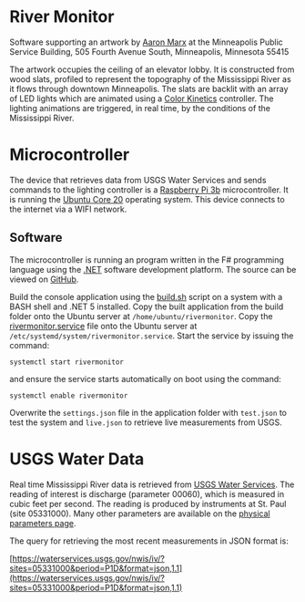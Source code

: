# River Monitor

Software supporting an artwork by [Aaron Marx](http://aaronmarx.com/) at the Minneapolis Public Service Building, 505 Fourth Avenue South, Minneapolis, Minnesota 55415

The artwork occupies the ceiling of an elevator lobby. It is constructed from wood slats, profiled to represent the topography of the Mississippi River as it flows through downtown Minneapolis. The slats are backlit with an array of LED lights which are animated using a [Color Kinetics](https://www.colorkinetics.com/) controller. The lighting animations are triggered, in real time, by the conditions of the Mississippi River.

# Microcontroller

The device that retrieves data from USGS Water Services and sends commands to the lighting controller is a [Raspberry Pi 3b](https://www.raspberrypi.org/) microcontroller. It is running the [Ubuntu Core 20](https://ubuntu.com/core) operating system. This device connects to the internet via a WIFI network.

## Software

The microcontroller is running an program written in the F# programming language using the [.NET](https://dotnet.microsoft.com/) software development platform. The source can be viewed on [GitHub](https://github.com/artificialnatures/RiverMonitor).

Build the console application using the [build.sh](build.sh) script on a system with a BASH shell and .NET 5 installed. Copy the built application from the build folder onto the Ubuntu server at `/home/ubuntu/rivermonitor`. Copy the [rivermonitor.service](rivermonitor.service) file onto the Ubuntu server at `/etc/systemd/system/rivermonitor.service`. Start the service by issuing the command:

`systemctl start rivermonitor`

and ensure the service starts automatically on boot using the command:

`systemctl enable rivermonitor`

Overwrite the `settings.json` file in the application folder with `test.json` to test the system and `live.json` to retrieve live measurements from USGS.

# USGS Water Data

Real time Mississippi River data is retrieved from [USGS Water Services](https://waterservices.usgs.gov/). The reading of interest is discharge (parameter 00060), which is measured in cubic feet per second. The reading is produced by instruments at St. Paul (site 05331000). Many other parameters are available on the [physical parameters page](https://help.waterdata.usgs.gov/parameter_cd?group_cd=PHY).

The query for retrieving the most recent measurements in JSON format is:

[https://waterservices.usgs.gov/nwis/iv/?sites=05331000&period=P1D&format=json,1.1](https://waterservices.usgs.gov/nwis/iv/?sites=05331000&period=P1D&format=json,1.1)
